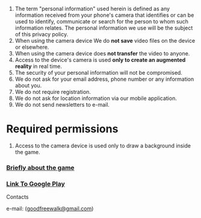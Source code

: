 1. The term "personal information" used herein is defined as any information received from your phone's camera that identifies or can be used to identify, communicate or search for the person to whom such information relates. The personal information we use will be the subject of this privacy policy.
2. When using the camera device We do **not save** video files on the device or elsewhere.
3. When using the camera device does **not transfer** the video to anyone.
4. Access to the device's camera is used **only to create an augmented reality** in real time.
5. The security of your personal information will not be compromised.
6. We do not ask for your email address, phone number or any information about you.
7. We do not require registration.
8. We do not ask for location information via our mobile application.
9. We do not send newsletters to e-mail.

# Required permissions
1. Access to the camera device is used only to draw a background inside the game.

### [Briefly about the game](https://play.google.com/store/apps/details?id=com.gmail.goodfreewalk.aaa)

### [Link To Google Play](https://mihin-s.github.io/AAA/)

Contacts

e-mail: ([goodfreewalk@gmail.com](https://goodfreewalk@gmail.com))

